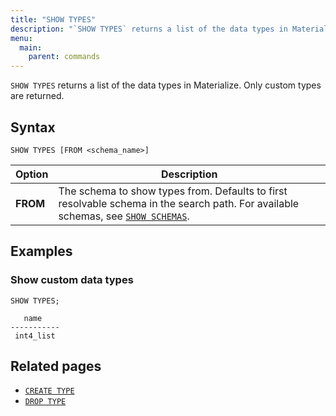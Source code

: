 ```yaml
---
title: "SHOW TYPES"
description: "`SHOW TYPES` returns a list of the data types in Materialize."
menu:
  main:
    parent: commands
---
```


`SHOW TYPES` returns a list of the data types in Materialize. Only custom types
are returned.

## Syntax

```mzsql
SHOW TYPES [FROM <schema_name>]
```

Option       | Description
-------------|------------
**FROM**     | The schema to show types from. Defaults to first resolvable schema in the search path. For available schemas, see [`SHOW SCHEMAS`](../show-schemas).

## Examples

### Show custom data types

```mzsql
SHOW TYPES;
```
```
   name
-----------
 int4_list
```

## Related pages

* [`CREATE TYPE`](../create-type)
* [`DROP TYPE`](../drop-type)
